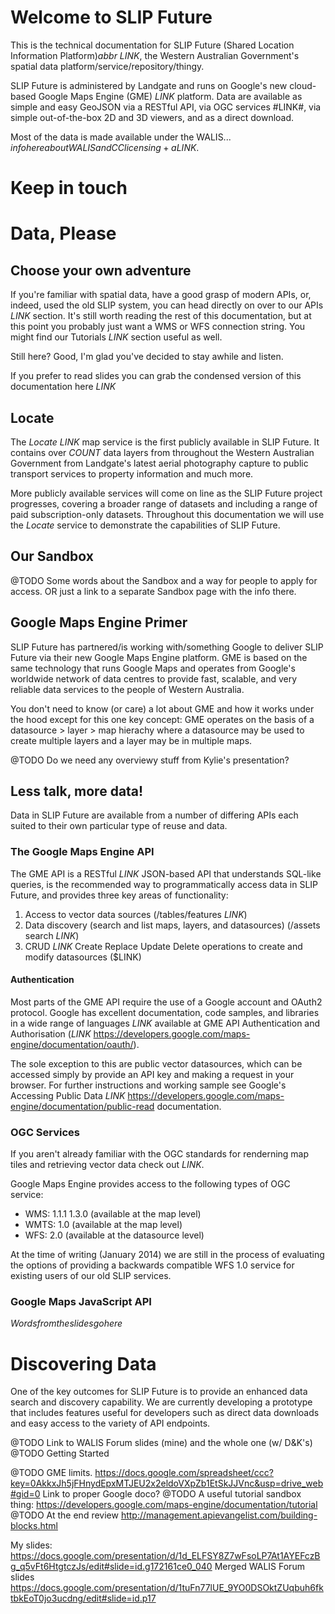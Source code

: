 # Welcome to SLIP Future

This is the technical documentation for SLIP Future (Shared Location Information Platform)$abbr$ $LINK$, the Western Australian Government's spatial data platform/service/repository/thingy.

SLIP Future is administered by Landgate and runs on Google's new cloud-based Google Maps Engine (GME) $LINK$ platform. Data are available as simple and easy GeoJSON via a RESTful API, via OGC services #LINK#, via simple out-of-the-box 2D and 3D viewers, and as a direct download.

Most of the data is made available under the WALIS... $info here about WALIS and CC licensing + a LINK$.

# Keep in touch

# Data, Please
## Choose your own adventure
If you're familiar with spatial data, have a good grasp of modern APIs, or, indeed, used the old SLIP system, you can head directly on over to our APIs $LINK$ section. It's still worth reading the rest of this documentation, but at this point you probably just want a WMS or WFS connection string. You might find our Tutorials $LINK$ section useful as well.

Still here? Good, I'm glad you've decided to stay awhile and listen.

If you prefer to read slides you can grab the condensed version of this documentation here $LINK$

## Locate
The *Locate* $LINK$ map service is the first publicly available in SLIP Future. It contains over $COUNT$ data layers from throughout the Western Australian Government from Landgate's latest aerial photography capture to public transport services to property information and much more.

More publicly available services will come on line as the SLIP Future project progresses, covering a broader range of datasets and including a range of paid subscription-only datasets. Throughout this documentation we will use the *Locate* service to demonstrate the capabilities of SLIP Future.

## Our Sandbox
@TODO Some words about the Sandbox and a way for people to apply for access. OR just a link to a separate Sandbox page with the info there.

## Google Maps Engine Primer
SLIP Future has partnered/is working with/something Google to deliver SLIP Future via their new Google Maps Engine platform. GME is based on the same technology that runs Google Maps and operates from Google's worldwide network of data centres to provide fast, scalable, and very reliable data services to the people of Western Australia.

You don't need to know (or care) a lot about GME and how it works under the hood except for this one key concept: GME operates on the basis of a datasource > layer > map hierachy where a datasource may be used to create multiple layers and a layer may be in multiple maps.

@TODO Do we need any overviewy stuff from Kylie's presentation?

## Less talk, more data!
Data in SLIP Future are available from a number of differing APIs each suited to their own particular type of reuse and data.

### The Google Maps Engine API
The GME API is a RESTful $LINK$ JSON-based API that understands SQL-like queries, is the recommended way to programmatically access data in SLIP Future, and provides three key areas of functionality:

1. Access to vector data sources (/tables/features $LINK$)
2. Data discovery (search and list maps, layers, and datasources) (/assets search $LINK$)
3. CRUD $LINK$ Create Replace Update Delete operations to create and modify datasources ($LINK)

#### Authentication
Most parts of the GME API require the use of a Google account and OAuth2 protocol. Google has excellent documentation, code samples, and libraries in a wide range of languages $LINK$ available at GME API Authentication and Authorisation ($LINK$ https://developers.google.com/maps-engine/documentation/oauth/).

The sole exception to this are public vector datasources, which can be accessed simply by provide an API key and making a request in your browser. For further instructions and working sample see Google's Accessing Public Data $LINK$ https://developers.google.com/maps-engine/documentation/public-read documentation.

### OGC Services
If you aren't already familiar with the OGC standards for renderning map tiles and retrieving vector data check out $LINK$.

Google Maps Engine provides access to the following types of OGC service:

* WMS: 1.1.1 1.3.0 (available at the map level)
* WMTS: 1.0 (available at the map level)
* WFS: 2.0 (available at the datasource level)

At the time of writing (January 2014) we are still in the process of evaluating the options of providing a backwards compatible WFS 1.0 service for existing users of our old SLIP services.

### Google Maps JavaScript API
$Words from the slides go here$

# Discovering Data
One of the key outcomes for SLIP Future is to provide an enhanced data search and discovery capability. We are currently developing a prototype that includes features useful for developers such as direct data downloads and easy access to the variety of API endpoints.

@TODO Link to WALIS Forum slides (mine) and the whole one (w/ D&K's)
@TODO Getting Started

@TODO GME limits. https://docs.google.com/spreadsheet/ccc?key=0AkkxJh5jFHnydEpxMTJEU2x2eldoVXpZb1EtSkJJVnc&usp=drive_web#gid=0 Link to proper Google doco?
@TODO A useful tutorial sandbox thing: https://developers.google.com/maps-engine/documentation/tutorial
@TODO At the end review http://management.apievangelist.com/building-blocks.html

My slides: https://docs.google.com/presentation/d/1d_ELFSY8Z7wFsoLP7At1AYEFczBg_q5vFt6HtgtczJs/edit#slide=id.g172161ce0_040
Merged WALIS Forum slides https://docs.google.com/presentation/d/1tuFn77lUE_9YO0DSOktZUqbuh6fktbkEoT0jo3ucdng/edit#slide=id.p17
